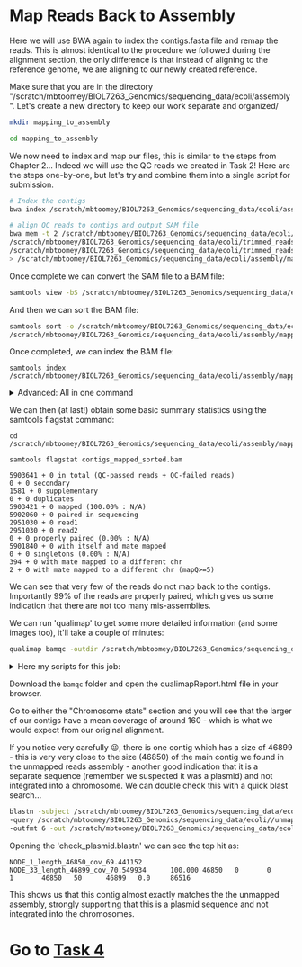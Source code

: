 # Map Reads Back to Assembly
Here we will use BWA again to index the contigs.fasta file and remap the reads. This is almost identical to the procedure we followed during the alignment section, the only difference is that instead of aligning to the reference genome, we are aligning to our newly created reference.

Make sure that you are in the directory "/scratch/mbtoomey/BIOL7263_Genomics/sequencing_data/ecoli/assembly". Let's create a new directory to keep our work separate and organized/

```bash
mkdir mapping_to_assembly

cd mapping_to_assembly
```

We now need to index and map our files, this is similar to the steps from Chapter 2... Indeed we will use the QC reads we created in Task 2! Here are the steps one-by-one, but let's try and combine them into a single script for submission. 

```bash
# Index the contigs
bwa index /scratch/mbtoomey/BIOL7263_Genomics/sequencing_data/ecoli/assembly/contig.fasta

# align QC reads to contigs and output SAM file
bwa mem -t 2 /scratch/mbtoomey/BIOL7263_Genomics/sequencing_data/ecoli/assembly/contigs.fasta \
/scratch/mbtoomey/BIOL7263_Genomics/sequencing_data/ecoli/trimmed_reads_val_1.fq.gz \
/scratch/mbtoomey/BIOL7263_Genomics/sequencing_data/ecoli/trimmed_reads_val_1.fq.gz \
> /scratch/mbtoomey/BIOL7263_Genomics/sequencing_data/ecoli/assembly/mapping_to_assembly/contigs_mapped.sam
```

Once complete we can convert the SAM file to a BAM file:
```bash
samtools view -bS /scratch/mbtoomey/BIOL7263_Genomics/sequencing_data/ecoli/assembly/mapping_to_assembly/contigs_mapped.sam >  /scratch/mbtoomey/BIOL7263_Genomics/sequencing_data/ecoli/assembly/mapping_to_assembly/contigs_mapped.bam
```

And then we can sort the BAM file:
```bash
samtools sort -o /scratch/mbtoomey/BIOL7263_Genomics/sequencing_data/ecoli/assembly/mapping_to_assembly/contigs_mapped_sorted.bam \
/scratch/mbtoomey/BIOL7263_Genomics/sequencing_data/ecoli/assembly/mapping_to_assembly/contigs_mapped.bam
```

Once completed, we can index the BAM file:

```
samtools index /scratch/mbtoomey/BIOL7263_Genomics/sequencing_data/ecoli/assembly/mapping_to_assembly/contigs_mapped_sorted.bam
```

<details>
  <summary>Advanced: All in one command</summary>
```bash
  bwa index /scratch/mbtoomey/BIOL7263_Genomics/sequencing_data/ecoli/assembly/contigs.fasta
bwa mem -t 2 /scratch/mbtoomey/BIOL7263_Genomics/sequencing_data/ecoli/assembly/contigs.fasta /scratch/mbtoomey/BIOL7263_Genomics/sequencing_data/ecoli/trimmed_reads_val_1.fq.gz /scratch/mbtoomey/BIOL7263_Genomics/sequencing_data/ecoli/trimmed_reads_val_2.fq.gz > /scratch/mbtoomey/BIOL7263_Genomics/sequencing_data/ecoli/assembly/mapping_to_assembly/contigs_mapped.sam 
samtools sort -o /scratch/mbtoomey/BIOL7263_Genomics/sequencing_data/ecoli/assembly/mapping_to_assembly/contigs_mapped_sorted.bam /scratch/mbtoomey/BIOL7263_Genomics/sequencing_data/ecoli/assembly/mapping_to_assembly/contigs_mapped.sam
samtools index /scratch/mbtoomey/BIOL7263_Genomics/sequencing_data/ecoli/assembly/mapping_to_assembly/contigs_mapped_sorted.bam
```

Here my scripts for this job:

* [align_de_novo.sh](https://github.com/mbtoomey/genomics_adventure/blob/release/scripts/align_de_novo.sh)
* [align_de_novo.sbatch](https://github.com/mbtoomey/genomics_adventure/blob/release/scripts/align_de_novo.sbatch)

</details>

We can then (at last!) obtain some basic summary statistics using the samtools flagstat command:
```
cd /scratch/mbtoomey/BIOL7263_Genomics/sequencing_data/ecoli/assembly/mapping_to_assembly/

samtools flagstat contigs_mapped_sorted.bam

5903641 + 0 in total (QC-passed reads + QC-failed reads)
0 + 0 secondary
1581 + 0 supplementary
0 + 0 duplicates
5903421 + 0 mapped (100.00% : N/A)
5902060 + 0 paired in sequencing
2951030 + 0 read1
2951030 + 0 read2
0 + 0 properly paired (0.00% : N/A)
5901840 + 0 with itself and mate mapped
0 + 0 singletons (0.00% : N/A)
394 + 0 with mate mapped to a different chr
2 + 0 with mate mapped to a different chr (mapQ>=5)
```

We can see that very few of the reads do not map back to the contigs. Importantly 99% of the reads are properly paired, which gives us some indication that there are not too many mis-assemblies.

We can run 'qualimap' to get some more detailed information (and some images too), it'll take a couple of minutes:

```bash
qualimap bamqc -outdir /scratch/mbtoomey/BIOL7263_Genomics/sequencing_data/ecoli/assembly/mapping_to_assembly/bamqc -bam /scratch/mbtoomey/BIOL7263_Genomics/sequencing_data/ecoli/assembly/mapping_to_assembly/contigs_mapped_sorted.bam
```

<details>
  <summary>Here my scripts for this job:</summary>
  
* [qmap_de_novo.sh](https://github.com/mbtoomey/genomics_adventure/blob/release/scripts/qmap_de_novo.sh)
* [qmap_de_novo.sbatch](https://github.com/mbtoomey/genomics_adventure/blob/release/scripts/qmap_de_novo.sbatch)

</details>


Download the `bamqc` folder and open the qualimapReport.html file in your browser. 

Go to either the "Chromosome stats" section and you will see that the larger of our contigs have a mean coverage of around 160 - which is what we would expect from our original alignment.

If you notice very carefully :wink:, there is one contig which has a size of 46899 - this is very very close to the size (46850) of the main contig we found in the unmapped reads assembly - another good indication that it is a separate sequence (remember we suspected it was a plasmid) and not integrated into a chromosome. We can double check this with a quick blast search...

```bash
blastn -subject /scratch/mbtoomey/BIOL7263_Genomics/sequencing_data/ecoli/assembly/contigs.fasta \
-query /scratch/mbtoomey/BIOL7263_Genomics/sequencing_data/ecoli//unmapped_assembly/spades_assembly/contigs.fasta \
-outfmt 6 -out /scratch/mbtoomey/BIOL7263_Genomics/sequencing_data/ecoli/assembly/mapping_to_assembly/check_plasmid.blastn
```

Opening the 'check_plasmid.blastn' we can see the top hit as:
```
NODE_1_length_46850_cov_69.441152       NODE_33_length_46899_cov_70.549934      100.000 46850   0       0       1       46850   50      46899   0.0     86516
```

This shows us that this contig almost exactly matches the the unmapped assembly, strongly supporting that this is a plasmid sequence and not integrated into the chromosomes.

# Go to [Task 4](https://github.com/mbtoomey/genomics_adventure/blob/release/chapter_4/task_4.md)
